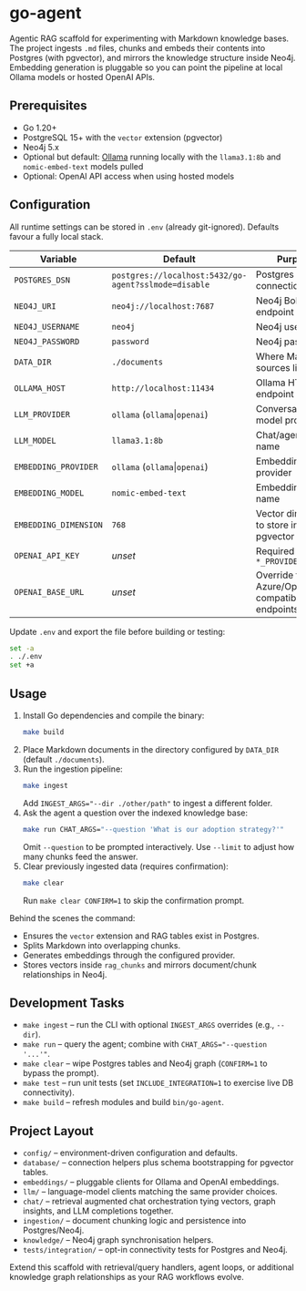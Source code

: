 # go-agent

Agentic RAG scaffold for experimenting with Markdown knowledge bases. The project ingests `.md` files, chunks and embeds their contents into Postgres (with pgvector), and mirrors the knowledge structure inside Neo4j. Embedding generation is pluggable so you can point the pipeline at local Ollama models or hosted OpenAI APIs.

## Prerequisites

- Go 1.20+
- PostgreSQL 15+ with the `vector` extension (pgvector)
- Neo4j 5.x
- Optional but default: [Ollama](https://ollama.com) running locally with the `llama3.1:8b` and `nomic-embed-text` models pulled
- Optional: OpenAI API access when using hosted models

## Configuration

All runtime settings can be stored in `.env` (already git-ignored). Defaults favour a fully local stack.

| Variable | Default | Purpose |
| --- | --- | --- |
| `POSTGRES_DSN` | `postgres://localhost:5432/go-agent?sslmode=disable` | Postgres connection string |
| `NEO4J_URI` | `neo4j://localhost:7687` | Neo4j Bolt endpoint |
| `NEO4J_USERNAME` | `neo4j` | Neo4j username |
| `NEO4J_PASSWORD` | `password` | Neo4j password |
| `DATA_DIR` | `./documents` | Where Markdown sources live |
| `OLLAMA_HOST` | `http://localhost:11434` | Ollama HTTP endpoint |
| `LLM_PROVIDER` | `ollama` (`ollama`\|`openai`) | Conversational model provider |
| `LLM_MODEL` | `llama3.1:8b` | Chat/agent model name |
| `EMBEDDING_PROVIDER` | `ollama` (`ollama`\|`openai`) | Embedding provider |
| `EMBEDDING_MODEL` | `nomic-embed-text` | Embedding model name |
| `EMBEDDING_DIMENSION` | `768` | Vector dimension to store in pgvector |
| `OPENAI_API_KEY` | _unset_ | Required when `*_PROVIDER=openai` |
| `OPENAI_BASE_URL` | _unset_ | Override for Azure/OpenAI-compatible endpoints |

Update `.env` and export the file before building or testing:

```sh
set -a
. ./.env
set +a
```

## Usage

1. Install Go dependencies and compile the binary:
   ```sh
   make build
   ```
2. Place Markdown documents in the directory configured by `DATA_DIR` (default `./documents`).
3. Run the ingestion pipeline:
   ```sh
   make ingest
   ```
   Add `INGEST_ARGS="--dir ./other/path"` to ingest a different folder.
4. Ask the agent a question over the indexed knowledge base:
   ```sh
   make run CHAT_ARGS="--question 'What is our adoption strategy?'"
   ```
   Omit `--question` to be prompted interactively. Use `--limit` to adjust how many chunks feed the answer.
5. Clear previously ingested data (requires confirmation):
   ```sh
   make clear
   ```
   Run `make clear CONFIRM=1` to skip the confirmation prompt.

Behind the scenes the command:
- Ensures the `vector` extension and RAG tables exist in Postgres.
- Splits Markdown into overlapping chunks.
- Generates embeddings through the configured provider.
- Stores vectors inside `rag_chunks` and mirrors document/chunk relationships in Neo4j.

## Development Tasks

- `make ingest` – run the CLI with optional `INGEST_ARGS` overrides (e.g., `--dir`).
- `make run` – query the agent; combine with `CHAT_ARGS="--question '...'"`.
- `make clear` – wipe Postgres tables and Neo4j graph (`CONFIRM=1` to bypass the prompt).
- `make test` – run unit tests (set `INCLUDE_INTEGRATION=1` to exercise live DB connectivity).
- `make build` – refresh modules and build `bin/go-agent`.

## Project Layout

- `config/` – environment-driven configuration and defaults.
- `database/` – connection helpers plus schema bootstrapping for pgvector tables.
- `embeddings/` – pluggable clients for Ollama and OpenAI embeddings.
- `llm/` – language-model clients matching the same provider choices.
- `chat/` – retrieval augmented chat orchestration tying vectors, graph insights, and LLM completions together.
- `ingestion/` – document chunking logic and persistence into Postgres/Neo4j.
- `knowledge/` – Neo4j graph synchronisation helpers.
- `tests/integration/` – opt-in connectivity tests for Postgres and Neo4j.

Extend this scaffold with retrieval/query handlers, agent loops, or additional knowledge graph relationships as your RAG workflows evolve.
